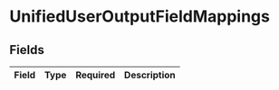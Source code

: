# UnifiedUserOutputFieldMappings


## Fields

| Field       | Type        | Required    | Description |
| ----------- | ----------- | ----------- | ----------- |